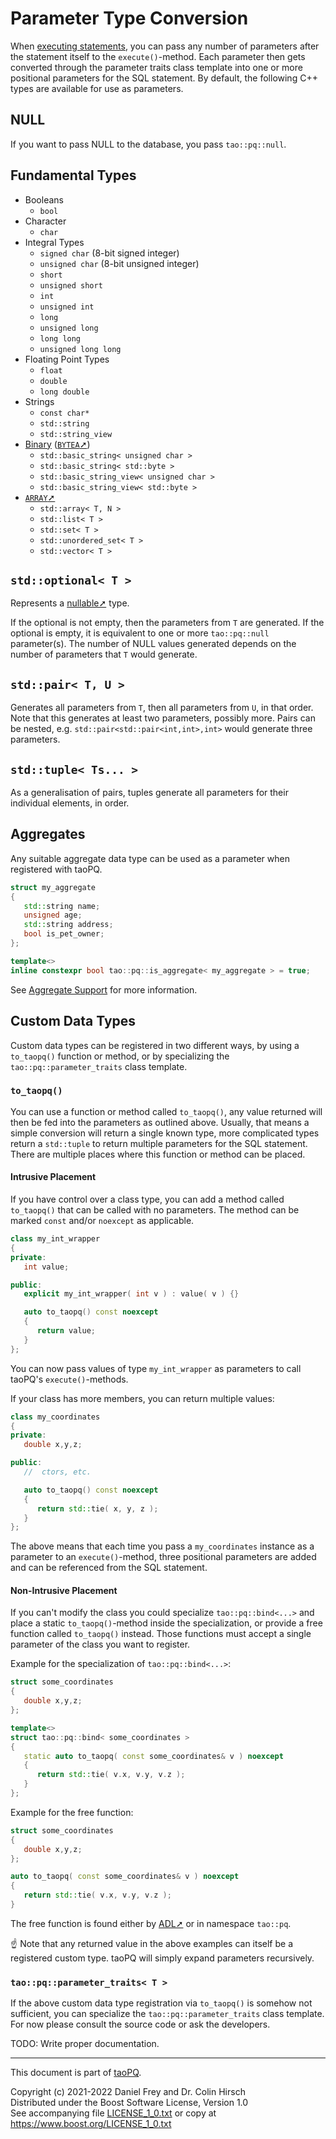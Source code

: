 # Parameter Type Conversion

When [executing statements](Statement.md), you can pass any number of parameters after the statement itself to the `execute()`-method.
Each parameter then gets converted through the parameter traits class template into one or more positional parameters for the SQL statement.
By default, the following C++ types are available for use as parameters.

## NULL

If you want to pass NULL to the database, you pass `tao::pq::null`.

## Fundamental Types

* Booleans
  * `bool`
* Character
  * `char`
* Integral Types
  * `signed char` (8-bit signed integer)
  * `unsigned char` (8-bit unsigned integer)
  * `short`
  * `unsigned short`
  * `int`
  * `unsigned int`
  * `long`
  * `unsigned long`
  * `long long`
  * `unsigned long long`
* Floating Point Types
  * `float`
  * `double`
  * `long double`
* Strings
  * `const char*`
  * `std::string`
  * `std::string_view`
* [Binary](Binary-Data.md) ([`BYTEA`➚](https://www.postgresql.org/docs/current/datatype-binary.html))
  * `std::basic_string< unsigned char >`
  * `std::basic_string< std::byte >`
  * `std::basic_string_view< unsigned char >`
  * `std::basic_string_view< std::byte >`
* [`ARRAY`➚](https://www.postgresql.org/docs/current/arrays.html)
  * `std::array< T, N >`
  * `std::list< T >`
  * `std::set< T >`
  * `std::unordered_set< T >`
  * `std::vector< T >`

## `std::optional< T >`

Represents a [nullable➚](https://en.wikipedia.org/wiki/Nullable_type) type.

If the optional is not empty, then the parameters from `T` are generated.
If the optional is empty, it is equivalent to one or more `tao::pq::null` parameter(s).
The number of NULL values generated depends on the number of parameters that `T` would generate.

## `std::pair< T, U >`

Generates all parameters from `T`, then all parameters from `U`, in that order.
Note that this generates at least two parameters, possibly more.
Pairs can be nested, e.g. `std::pair<std::pair<int,int>,int>` would generate three parameters.

## `std::tuple< Ts... >`

As a generalisation of pairs, tuples generate all parameters for their individual elements, in order.

## Aggregates

Any suitable aggregate data type can be used as a parameter when registered with taoPQ.

```c++
struct my_aggregate
{
   std::string name;
   unsigned age;
   std::string address;
   bool is_pet_owner;
};

template<>
inline constexpr bool tao::pq::is_aggregate< my_aggregate > = true;
```

See [Aggregate Support](Aggregate.md) for more information.

## Custom Data Types

Custom data types can be registered in two different ways, by using a `to_taopq()` function or method, or by specializing the `tao::pq::parameter_traits` class template.

### `to_taopq()`

You can use a function or method called `to_taopq()`, any value returned will then be fed into the parameters as outlined above.
Usually, that means a simple conversion will return a single known type, more complicated types return a `std::tuple` to return multiple parameters for the SQL statement.
There are multiple places where this function or method can be placed.

#### Intrusive Placement

If you have control over a class type, you can add a method called `to_taopq()` that can be called with no parameters.
The method can be marked `const` and/or `noexcept` as applicable.

```c++
class my_int_wrapper
{
private:
   int value;

public:
   explicit my_int_wrapper( int v ) : value( v ) {}

   auto to_taopq() const noexcept
   {
      return value;
   }
};
```

You can now pass values of type `my_int_wrapper` as parameters to call taoPQ's `execute()`-methods.

If your class has more members, you can return multiple values:

```c++
class my_coordinates
{
private:
   double x,y,z;

public:
   //  ctors, etc.

   auto to_taopq() const noexcept
   {
      return std::tie( x, y, z );
   }
};
```

The above means that each time you pass a `my_coordinates` instance as a parameter to an `execute()`-method, three positional parameters are added and can be referenced from the SQL statement.

#### Non-Intrusive Placement

If you can't modify the class you could specialize `tao::pq::bind<...>` and place a static `to_taopq()`-method inside the specialization, or provide a free function called `to_taopq()` instead.
Those functions must accept a single parameter of the class you want to register.

Example for the specialization of `tao::pq::bind<...>`:

```c++
struct some_coordinates
{
   double x,y,z;
};

template<>
struct tao::pq::bind< some_coordinates >
{
   static auto to_taopq( const some_coordinates& v ) noexcept
   {
      return std::tie( v.x, v.y, v.z );
   }
};
```

Example for the free function:

```c++
struct some_coordinates
{
   double x,y,z;
};

auto to_taopq( const some_coordinates& v ) noexcept
{
   return std::tie( v.x, v.y, v.z );
}
```

The free function is found either by [ADL➚](https://en.cppreference.com/w/cpp/language/adl) or in namespace `tao::pq`.

:point_up: Note that any returned value in the above examples can itself be a registered custom type.
taoPQ will simply expand parameters recursively.

### `tao::pq::parameter_traits< T >`

If the above custom data type registration via `to_taopq()` is somehow not sufficient, you can specialize the `tao::pq::parameter_traits` class template.
For now please consult the source code or ask the developers.

TODO: Write proper documentation.

---

This document is part of [taoPQ](https://github.com/taocpp/taopq).

Copyright (c) 2021-2022 Daniel Frey and Dr. Colin Hirsch<br>
Distributed under the Boost Software License, Version 1.0<br>
See accompanying file [LICENSE_1_0.txt](../LICENSE_1_0.txt) or copy at https://www.boost.org/LICENSE_1_0.txt
